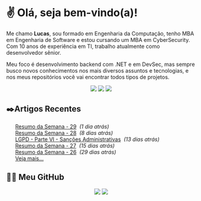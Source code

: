 # ✌ Olá, seja bem-vindo(a)!

Me chamo **Lucas**, sou formado em Engenharia da Computação, tenho MBA em Engenharia de Software e estou cursando um MBA em CyberSecurity.
Com 10 anos de experiência em TI, trabalho atualmente como desenvolvedor sênior.

Meu foco é desenvolvimento backend com .NET e em DevSec, mas sempre busco novos conhecimentos nos mais diversos assuntos e tecnologias, e nos meus repositórios você vai encontrar todos tipos de projetos.
</br><p align="center">
<a href="https://www.linkedin.com/in/lfrigodesouza/"><img src="https://img.shields.io/badge/-LinkedIn-0077B5?style=flat-square&logo=Linkedin&logoColor=white&link=https://www.linkedin.com/in/lfrigodesouza/"></a>
<a href="https://twitter.com/lfrigodesouza/"><img src="https://img.shields.io/badge/-Twitter-1DA1F2?style=flat-square&logo=twitter&logoColor=white&link=https://twitter.com/lfrigodesouza/"></a>
<a href="https://LFrigoDeSouza.NET/"><img src="https://img.shields.io/badge/-LFS.NET-9e9e9e?style=flat-square&logo=microsoft-edge&logoColor=white&link=https://LFrigoDeSouza.NET/"></a>
</p>

## ✒️Artigos Recentes
<ul>
<li style="list-style-type: none;"><a href="https://www.blog.lfrigodesouza.net/2021/09/27/resumo-da-semana/29/" target="_blank">Resumo da Semana - 29</a><i> &nbsp;(1 dia atrás)</i></li>
<li style="list-style-type: none;"><a href="https://www.blog.lfrigodesouza.net/2021/09/20/resumo-da-semana/28/" target="_blank">Resumo da Semana - 28</a><i> &nbsp;(8 dias atrás)</i></li>
<li style="list-style-type: none;"><a href="https://www.blog.lfrigodesouza.net/2021/09/15/lgpd/Parte-VI-Sancoes-Administrativas/" target="_blank">LGPD - Parte VI - Sanções Administrativas</a><i> &nbsp;(13 dias atrás)</i></li>
<li style="list-style-type: none;"><a href="https://www.blog.lfrigodesouza.net/2021/09/13/resumo-da-semana/27/" target="_blank">Resumo da Semana - 27</a><i> &nbsp;(15 dias atrás)</i></li>
<li style="list-style-type: none;"><a href="https://www.blog.lfrigodesouza.net/2021/08/30/resumo-da-semana/26/" target="_blank">Resumo da Semana - 26</a><i> &nbsp;(29 dias atrás)</i></li>

<li style="list-style-type: none;"><a href="https://blog.lfrigodesouza.net" target="_blank">Veja mais...</a></li>
</ul>

## 👨‍💻 Meu GitHub
<p align="center">
<img src="https://github-readme-stats.vercel.app/api/top-langs/?username=lfrigodesouza&layout=compact&theme=dark"/>
<img src="https://github-readme-stats.vercel.app/api?username=lfrigodesouza&show_icons=true&theme=dark">
</p>
